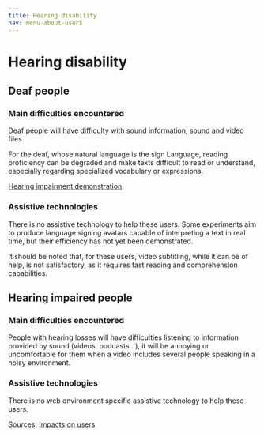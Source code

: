 ```yaml
---
title: Hearing disability
nav: menu-about-users
---
```


# Hearing disability

## Deaf people

### Main difficulties encountered

Deaf people will have difficulty with sound information, sound and video files.

For the deaf, whose natural language is the sign Language, reading proficiency can be degraded and make texts difficult to read or understand, especially regarding specialized vocabulary or expressions.

[Hearing impairment demonstration](https://atalan.fr/agissons/en/malentendance.html)

### Assistive technologies

There is no assistive technology to help these users. Some experiments aim to produce language signing avatars capable of interpreting a text in real time, but their efficiency has not yet been demonstrated.

It should be noted that, for these users, video subtitling, while it can be of help, is not satisfactory, as it requires fast reading and comprehension capabilities.

## Hearing impaired people

### Main difficulties encountered

People with hearing losses will have difficulties listening to information provided by sound (videos, podcasts...), it will be annoying or uncomfortable for them when a video includes several people speaking in a noisy environment.

### Assistive technologies

There is no web environment specific assistive technology to help these users.

Sources: [Impacts on users](https://github.com/DISIC/guide-impacts_utilisateurs)
